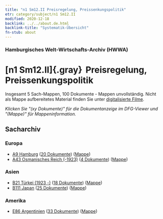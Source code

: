 ```yaml
---
title: "n1 Sm12.II Preisregelung, Preissenkungspolitik"
etr: category/subject/n1 Sm12.II
modified: 2020-12-18
backlink: ../../about.de.html
backlink-title: "Systematik-Übersicht"
fn-stub: about
---
```


### Hamburgisches Welt-Wirtschafts-Archiv (HWWA)
# [n1 Sm12.II]{.gray}&#8201; Preisregelung, Preissenkungspolitik&#160; 




Insgesamt 5 Sach-Mappen, 100 Dokumente - Mappen unvollständig.
Nicht als Mappe aufbereitetes Material finden Sie unter [digitalisierte Filme](/film/h1_sh).

_Klicken Sie "(xy Dokumente)" für die Dokumentanzeige im DFG-Viewer und "(Mappe)" für Mappeninformation._

## Sacharchiv




### Europa

- [A9 Hamburg](../../../geo/about.de.html#A9) (<a href="https://dfg-viewer.de/show/?tx_dlf[id]=https://pm20.zbw.eu/mets/sh/1409xx/140905/1449xx/144943/public.mets.de.xml" target="_blank">20 Dokumente</a>) ([Mappe](http://purl.org/pressemappe20/folder/sh/140905,144943))
- [A43 Osmanisches Reich (-1923)](../../../geo/about.de.html#A43) (<a href="https://dfg-viewer.de/show/?tx_dlf[id]=https://pm20.zbw.eu/mets/sh/1410xx/141034/1449xx/144943/public.mets.de.xml" target="_blank">4 Dokumente</a>) ([Mappe](http://purl.org/pressemappe20/folder/sh/141034,144943))

### Asien

- [B21 Türkei (1923 -)](../../../geo/about.de.html#B21) (<a href="https://dfg-viewer.de/show/?tx_dlf[id]=https://pm20.zbw.eu/mets/sh/1411xx/141111/1449xx/144943/public.mets.de.xml" target="_blank">18 Dokumente</a>) ([Mappe](http://purl.org/pressemappe20/folder/sh/141111,144943))
- [B111 Japan](../../../geo/about.de.html#B111) (<a href="https://dfg-viewer.de/show/?tx_dlf[id]=https://pm20.zbw.eu/mets/sh/1412xx/141272/1449xx/144943/public.mets.de.xml" target="_blank">25 Dokumente</a>) ([Mappe](http://purl.org/pressemappe20/folder/sh/141272,144943))

### Amerika

- [E86 Argentinien](../../../geo/about.de.html#E86) (<a href="https://dfg-viewer.de/show/?tx_dlf[id]=https://pm20.zbw.eu/mets/sh/1416xx/141692/1449xx/144943/public.mets.de.xml" target="_blank">33 Dokumente</a>) ([Mappe](http://purl.org/pressemappe20/folder/sh/141692,144943))


